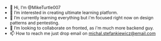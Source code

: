 - 👋 Hi, I’m @MikeTurtle007
- 👀 I’m interested in creating ultimate learning platform.
- 🌱 I’m currently learning everything but i'm focused right now on design patterns and pentesting.
- 💞️ I’m looking to collaborate on fronted, as i'm much more backend guy.
- 📫 How to reach me just drop email on michal.stefankiewicz@email.com

 

